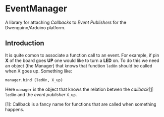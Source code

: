 EventManager
================

A library for attaching *Callbacks* to *Event Publishers* for the Dwenguino/Arduino platform.

Introduction
------------
It is quite comon to associate a function call to an event. 
For example, if pin **X** of the board goes **UP** one would like to turn a **LED** on.
To do this we need an object (the Manager) that knows that function `ledOn` should be called
when X goes up. Something like:

```
manager.bind (ledOn, X_up)
```

Here `manager` is the object that knows the relation betwen the *callback*[[1]](#callback) `ledOn` 
and the *event publisher* `X_up`.

<a name="callback">[1]</a>: Callback is a fancy name for functions that are called 
when something happens.


